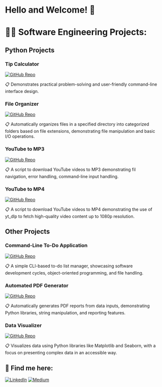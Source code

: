 <h1>Hello and Welcome! 👋</h1>

<h1>👨‍💻 Software Engineering Projects:</h1>

<h2>Python Projects</h2>

<h3>Tip Calculator</h3>

[![GitHub Repo](https://img.shields.io/badge/GitHub_Repo-blue?style=for-the-badge&logo=github)](https://github.com/HakubaCode/Tip-Calculator)

📋 Demonstrates practical problem-solving and user-friendly command-line interface design.

<h3>File Organizer</h3>

[![GitHub Repo](https://img.shields.io/badge/GitHub_Repo-blue?style=for-the-badge&logo=github)](https://github.com/HakubaCode/file-organizer)

📋 Automatically organizes files in a specified directory into categorized folders based on file extensions, demonstrating file manipulation and basic I/O operations.

<h3>YouTube to MP3</h3>

[![GitHub Repo](https://img.shields.io/badge/GitHub_Repo-blue?style=for-the-badge&logo=github)](https://github.com/HakubaCode/YouTubeMP3)

📋 A script to download YouTube videos to MP3 demonstrating fil navigation, error handling, command-line input handling.

<h3>YouTube to MP4</h3>

[![GitHub Repo](https://img.shields.io/badge/GitHub_Repo-blue?style=for-the-badge&logo=github)](https://github.com/HakubaCode/YouTubeMP4)

📋 A script to download YouTube videos to MP4 demonstrating the use of yt_dlp to fetch high-quality video content up to 1080p resolution.

<h2>Other Projects</h2>

<h3>Command-Line To-Do Application</h3>

[![GitHub Repo](https://img.shields.io/badge/GitHub_Repo-blue?style=for-the-badge&logo=github)](https://github.com/HakubaCode/ToDo-App)

📋 A simple CLI-based to-do list manager, showcasing software development cycles, object-oriented programming, and file handling.

<h3>Automated PDF Generator</h3>

[![GitHub Repo](https://img.shields.io/badge/GitHub_Repo-blue?style=for-the-badge&logo=github)](https://github.com/HakubaCode/PDF-Generator)

📋 Automatically generates PDF reports from data inputs, demonstrating Python libraries, string manipulation, and reporting features.

<h3>Data Visualizer</h3>

[![GitHub Repo](https://img.shields.io/badge/GitHub_Repo-blue?style=for-the-badge&logo=github)](https://github.com/HakubaCode/Data-Visualizer)

📋 Visualizes data using Python libraries like Matplotlib and Seaborn, with a focus on presenting complex data in an accessible way.

<h2> 🤝 Find me here:</h2>

[![LinkedIn](https://img.shields.io/badge/LinkedIn-0a66c2?style=for-the-badge&logo=linkedin&logoColor=white)](https://linkedin.com/in/seandesilva)
[![Medium](https://img.shields.io/badge/Medium-000000?style=for-the-badge&logo=medium&logoColor=white)](https://medium.com/@hakuba)
